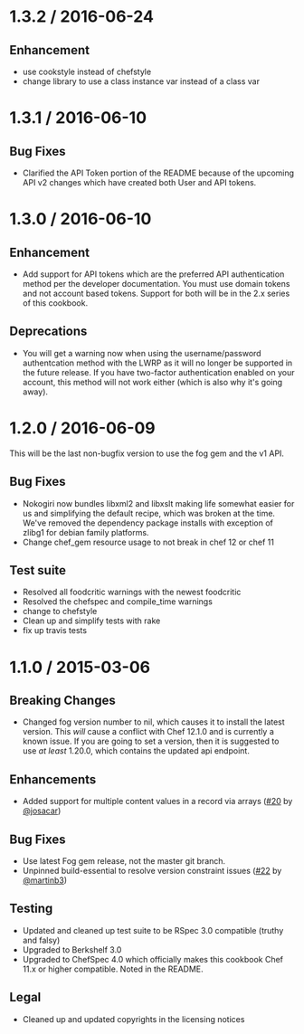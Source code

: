 # 1.3.2 / 2016-06-24

## Enhancement
* use cookstyle instead of chefstyle
* change library to use a class instance var instead of a class var

# 1.3.1 / 2016-06-10

## Bug Fixes

* Clarified the API Token portion of the README because of the upcoming API v2
  changes which have created both User and API tokens.

# 1.3.0 / 2016-06-10

## Enhancement

* Add support for API tokens which are the preferred API authentication method
  per the developer documentation. You must use domain tokens and not account
  based tokens. Support for both will be in the 2.x series of this cookbook.

## Deprecations

* You will get a warning now when using the username/password authentcation
  method with the LWRP as it will no longer be supported in the future release.
  If you have two-factor authentication enabled on your account, this method
  will not work either (which is also why it's going away).

# 1.2.0 / 2016-06-09

This will be the last non-bugfix version to use the fog gem and the v1 API.

## Bug Fixes

* Nokogiri now bundles libxml2 and libxslt making life somewhat easier for us
  and simplifying the default recipe, which was broken at the time. We've
  removed the dependency package installs with exception of zlibg1 for debian
  family platforms.
* Change chef_gem resource usage to not break in chef 12 or chef 11

## Test suite

* Resolved all foodcritic warnings with the newest foodcritic
* Resolved the chefspec and compile\_time warnings
* change to chefstyle
* Clean up and simplify tests with rake
* fix up travis tests

# 1.1.0 / 2015-03-06

## Breaking Changes

* Changed fog version number to nil, which causes it to install the latest
  version. This _will_ cause a conflict with Chef 12.1.0 and is currently
  a known issue. If you are going to set a version, then it is suggested
  to use _at least_ 1.20.0, which contains the updated api endpoint.

## Enhancements

* Added support for multiple content values in a record via arrays
  ([#20][] by [@josacar][])
## Bug Fixes

* Use latest Fog gem release, not the master git branch.
* Unpinned build-essential to resolve version constraint issues
  ([#22][] by [@martinb3][])

## Testing

* Updated and cleaned up test suite to be RSpec 3.0 compatible (truthy and falsy)
* Upgraded to Berkshelf 3.0
* Upgraded to ChefSpec 4.0 which officially makes this cookbook Chef 11.x or higher
  compatible. Noted in the README.

## Legal

* Cleaned up and updated copyrights in the licensing notices

[#22]: https://github.com/aetrion/chef-dnsimple/pull/22
[#20]: https://github.com/aetrion/chef-dnsimple/pull/20
[@martinb3]: https://github.com/martinb3
[@josacar]: https://github.com/josacar
